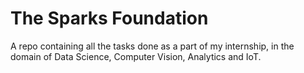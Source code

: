 # The Sparks Foundation
A repo containing all the tasks done as a part of my internship, in the domain of Data Science, Computer Vision, Analytics and IoT.
